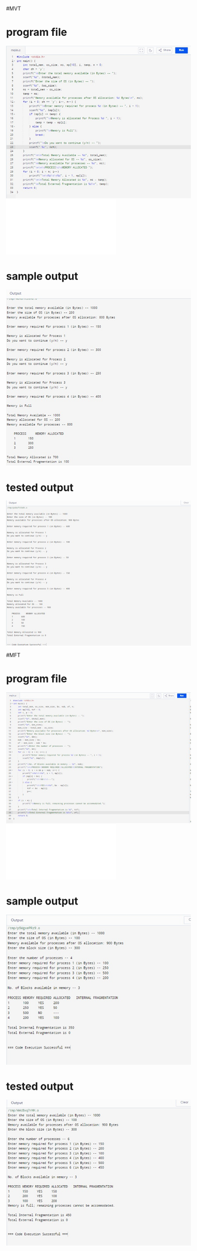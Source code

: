 #MVT
# program file
![program file](MVT_code_5A5.jpeg)
![program file](MVTfile.c)

# sample output
![sample output](mvt_IO1_5A5.jpeg)

# tested output
![tested output](mvt_EO1_5A5.jpeg)

#MFT
# program file
![program file](MFT_code_5A5.jpeg)
![program file](MFTfile.c)

# sample output
![sample output](MFT_IO_5A5.jpeg)

# tested output
![tested output](MFT_EO_5A5.jpeg)

